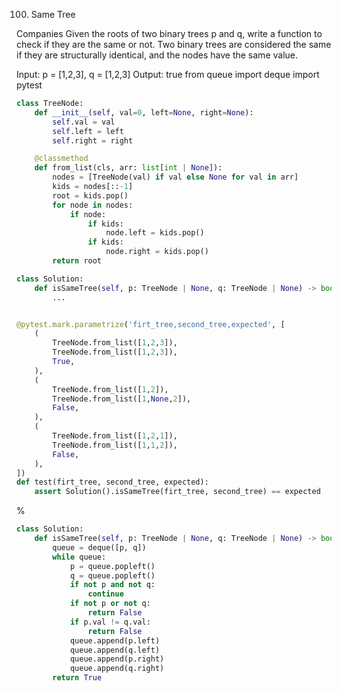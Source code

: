 <!--
The MIT License (MIT)

Copyright (c) 2023-2024 Almaz Ilaletdinov <a.ilaletdinov@yandex.ru>

Permission is hereby granted, free of charge, to any person obtaining a copy
of this software and associated documentation files (the "Software"), to deal
in the Software without restriction, including without limitation the rights
to use, copy, modify, merge, publish, distribute, sublicense, and/or sell
copies of the Software, and to permit persons to whom the Software is
furnished to do so, subject to the following conditions:

The above copyright notice and this permission notice shall be included in all
copies or substantial portions of the Software.

THE SOFTWARE IS PROVIDED "AS IS", WITHOUT WARRANTY OF ANY KIND,
EXPRESS OR IMPLIED, INCLUDING BUT NOT LIMITED TO THE WARRANTIES OF
MERCHANTABILITY, FITNESS FOR A PARTICULAR PURPOSE AND NONINFRINGEMENT.
IN NO EVENT SHALL THE AUTHORS OR COPYRIGHT HOLDERS BE LIABLE FOR ANY CLAIM,
DAMAGES OR OTHER LIABILITY, WHETHER IN AN ACTION OF CONTRACT, TORT OR
OTHERWISE, ARISING FROM, OUT OF OR IN CONNECTION WITH THE SOFTWARE OR THE USE
OR OTHER DEALINGS IN THE SOFTWARE.
-->
100. Same Tree

Companies
Given the roots of two binary trees p and q, write a function to check if they are the same or not.
Two binary trees are considered the same if they are structurally identical, and the nodes have the same value.

Input: p = [1,2,3], q = [1,2,3]
Output: true
from queue import deque
import pytest

```python
class TreeNode:
    def __init__(self, val=0, left=None, right=None):
        self.val = val
        self.left = left
        self.right = right

    @classmethod
    def from_list(cls, arr: list[int | None]):
        nodes = [TreeNode(val) if val else None for val in arr]
        kids = nodes[::-1]
        root = kids.pop()
        for node in nodes:
            if node:
                if kids:
                    node.left = kids.pop()
                if kids:
                    node.right = kids.pop()
        return root

class Solution:
    def isSameTree(self, p: TreeNode | None, q: TreeNode | None) -> bool:
        ...


@pytest.mark.parametrize('firt_tree,second_tree,expected', [
    (
        TreeNode.from_list([1,2,3]),
        TreeNode.from_list([1,2,3]),
        True,
    ),
    (
        TreeNode.from_list([1,2]),
        TreeNode.from_list([1,None,2]),
        False,
    ),
    (
        TreeNode.from_list([1,2,1]),
        TreeNode.from_list([1,1,2]),
        False,
    ),
])
def test(firt_tree, second_tree, expected):
    assert Solution().isSameTree(firt_tree, second_tree) == expected
```

%

```python
class Solution:
    def isSameTree(self, p: TreeNode | None, q: TreeNode | None) -> bool:
        queue = deque([p, q])
        while queue:
            p = queue.popleft()
            q = queue.popleft()
            if not p and not q:
                continue
            if not p or not q:
                return False
            if p.val != q.val:
                return False
            queue.append(p.left)
            queue.append(q.left)
            queue.append(p.right)
            queue.append(q.right)
        return True
```